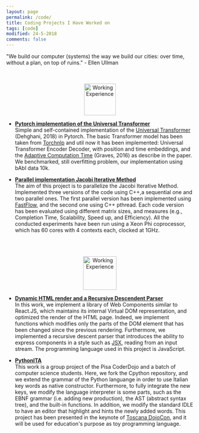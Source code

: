 ```yaml
---
layout: page
permalink: /code/
title: Coding Projects I Have Worked on
tags: [code]
modified: 24-5-2018
comments: false
---
```


"We build our computer (systems) the way we build our cities: over time, without a plan, on top of ruins." - Ellen Ullman
<br>
<br><br>
<p align="center"><img src="{{ site.url }}/images/CV/book.png" alt="Working Experience" width="85" height="85"></p>

* [**Pytorch implementation of the Universal Transformer**](https://github.com/andreamad8/Universal-Transformer-Pytorch)<br>
Simple and self-contained implementation of the [Universal Transformer](https://arxiv.org/abs/1807.03819) (Dehghani, 2018) in Pytorch. The basic Transformer model has been taken from [Torchnlp](https://github.com/kolloldas/torchnlp) and util now it has been implemented: Universal Transformer Encoder Decoder, with position and time embeddings, and the [Adaptive Computation Time](https://arxiv.org/abs/1603.08983) (Graves, 2016) as describe in the paper. We benchmarked, still overfitting problem, our implementation using bAbI data 10k.


* [**Parallel implementation Jacobi Iterative Method**](https://github.com/andreamad8/jacobiMethod)<br>
The aim of this project is to parallelize the Jacobi Iterative Method. Implemented three versions of the code using C++,a sequential one and two parallel ones. The first parallel version has been implemented using [FastFlow](http://calvados.di.unipi.it/), and the second one using C++ pthread. Each code version has been evaluated using different matrix sizes, and measures (e.g., Completion Time, Scalability, Speed up, and Efficiency). All the conducted experiments have been run using a Xeon Phi coprocessor, which has 60 cores with 4 contexts each, clocked at 1GHz.


<br><br>
<p align="center"><img src="{{ site.url }}/images/CV/hosting.png" alt="Working Experience" width="90" height="90"></p>

* [**Dynamic HTML render and a Recursive Descendent Parser**](https://github.com/andreamad8/AP)<br>
In this work, we implement a library of Web Components similar to React.JS, which maintains its internal Virtual DOM representation, and optimized the render of the HTML page. Indeed, we implement functions which modifies only the parts
                      of the DOM element that has been changed since the previous rendering. Furthermore, we implemented a recursive descent parser that introduces the ability to express components in a style such as [JSX](https://facebook.github.io/jsx/#syntax),
                      reading from an input stream. The programming language used in this project is JavaScript.

* [**PythonITA**](https://github.com/PisaCoderDojo/cpython-ita)<br>
This work is a group project of the Pisa CoderDojo and a batch of computer science students. Here, we fork the Cpython repository, and we extend the grammar of the Python languange in order to use Italian key words as native constructor.
                                                Furthermore, to fully integrate the new keys, we modify the language interpreter is some parts, such as the EBNF grammar (i.e. adding new production), the AST (abstract syntax tree), and the built-in functions. In addition, we modify the standard IDLE to have an editor that highlight and hints the newly added words. This project has been presented in the keynote of [Toscana DojoCon](https://coderdojo.com/news/2016/06/21/toscana-dojocon/),
                                                and it will be used for education's purpose as toy programming language.


